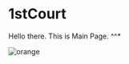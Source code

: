 
# 1stCourt

Hello there. This is Main Page.
^^*

![orange](https://www.google.co.kr/url?sa=i&rct=j&q=&esrc=s&source=images&cd=&cad=rja&uact=8&ved=0ahUKEwjv59Od6-3PAhXIF5QKHeyfASwQjRwIBw&url=http%3A%2F%2Fwktvusa.com%2F%25EC%2598%25A4%25EB%25A0%258C%25EC%25A7%2580-%25ED%2594%25BC%25EB%25A1%259C%25ED%259A%258C%25EB%25B3%25B5%25EC%2597%2590-%25ED%2583%2581%25EC%259B%2594%2F&psig=AFQjCNGg89EPpu9dIAQuy42aD9oibZaRfA&ust=1477205467627959)

